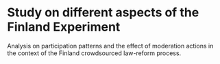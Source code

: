 # Study on different aspects of the Finland Experiment
Analysis on participation patterns and the effect of moderation actions in the context of the Finland crowdsourced law-reform process.
